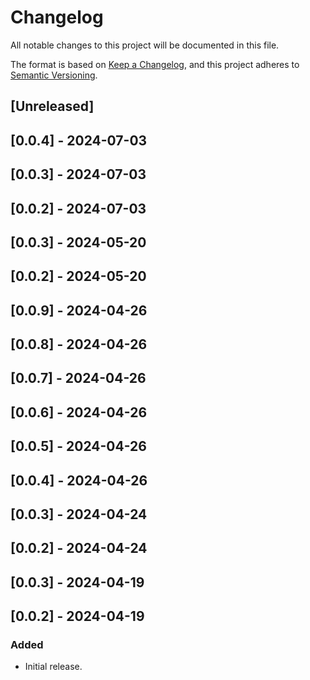# Changelog

All notable changes to this project will be documented in this file.

The format is based on [Keep a Changelog](https://keepachangelog.com/en/1.0.0/),
and this project adheres to [Semantic Versioning](https://semver.org/spec/v2.0.0.html).

## [Unreleased]

## [0.0.4] - 2024-07-03

## [0.0.3] - 2024-07-03

## [0.0.2] - 2024-07-03

## [0.0.3] - 2024-05-20

## [0.0.2] - 2024-05-20

## [0.0.9] - 2024-04-26

## [0.0.8] - 2024-04-26

## [0.0.7] - 2024-04-26

## [0.0.6] - 2024-04-26

## [0.0.5] - 2024-04-26

## [0.0.4] - 2024-04-26

## [0.0.3] - 2024-04-24

## [0.0.2] - 2024-04-24

## [0.0.3] - 2024-04-19

## [0.0.2] - 2024-04-19

### Added

- Initial release.
